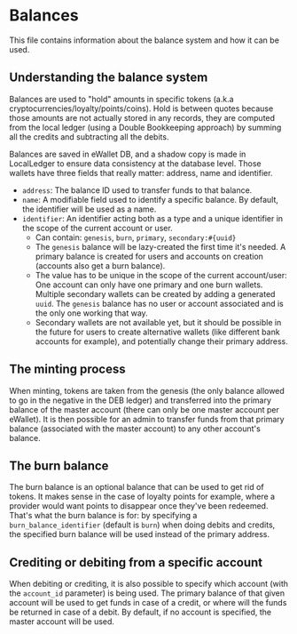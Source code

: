 # Balances

This file contains information about the balance system and how it can be used.

## Understanding the balance system

Balances are used to "hold" amounts in specific tokens (a.k.a cryptocurrencies/loyalty/points/coins). Hold is between quotes because those amounts are not actually stored in any records, they are computed from the local ledger (using a Double Bookkeeping approach) by summing all the credits and subtracting all the debits.

Balances are saved in eWallet DB, and a shadow copy is made in LocalLedger to ensure data consistency at the database level. Those wallets have three fields that really matter: address, name and identifier.

- `address`: The balance ID used to transfer funds to that balance.
- `name`: A modifiable field used to identify a specific balance. By default, the identifier will be used as a name.
- `identifier`: An identifier acting both as a type and a unique identifier in the scope of the current account or user.
  - Can contain: `genesis`, `burn`, `primary`, `secondary:#{uuid}`
  - The `genesis` balance will be lazy-created the first time it's needed. A primary balance is created for users and accounts on creation (accounts also get a burn balance).
  - The value has to be unique in the scope of the current account/user: One account can only have one primary and one burn wallets. Multiple secondary wallets can be created by adding a generated `uuid`. The `genesis` balance has no user or account associated and is the only one working that way.
  - Secondary wallets are not available yet, but it should be possible in the future for users to create alternative wallets (like different bank accounts for example), and potentially change their primary address.

## The minting process

When minting, tokens are taken from the genesis (the only balance allowed to go in the negative in the DEB ledger) and transferred into the primary balance of the master account (there can only be one master account per eWallet). It is then possible for an admin to transfer funds from that primary balance (associated with the master account) to any other account's balance.

## The burn balance

The burn balance is an optional balance that can be used to get rid of tokens. It makes sense in the case of loyalty points for example, where a provider would want points to disappear once they've been redeemed. That's what the burn balance is for: by specifying a `burn_balance_identifier` (default is `burn`) when doing debits and credits, the specified burn balance will be used instead of the primary address.

## Crediting or debiting from a specific account

When debiting or crediting, it is also possible to specify which account (with the `account_id` parameter) is being used. The primary balance of that given account will be used to get funds in case of a credit, or where will the funds be returned in case of a debit. By default, if no account is specified, the master account will be used.
